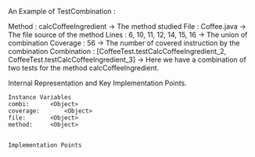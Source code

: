An Example of TestCombination :

Method : calcCoffeeIngredient -> The method studied
File : Coffee.java -> The file source of the method
Lines : 6, 10, 11, 12, 14, 15, 16 -> The union of combination
Coverage : 56 -> The number of covered instruction by the combination
Combination : [CoffeeTest.testCalcCoffeeIngredient_2,
CoffeeTest.testCalcCoffeeIngredient_3] -> Here we have a combination of two tests for the method calcCoffeeIngredient.

Internal Representation and Key Implementation Points.

    Instance Variables
	combi:		<Object>
	coverage:		<Object>
	file:		<Object>
	method:		<Object>


    Implementation Points